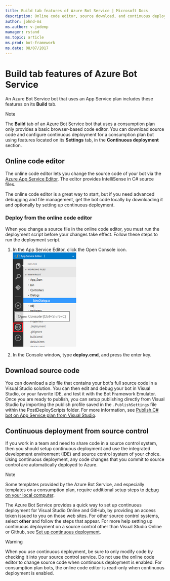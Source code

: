 ```yaml
---
title: Build tab features of Azure Bot Service | Microsoft Docs
description: Online code editor, source download, and continuous deployment are the build tab features of Azure Bot Service. 
author: johnd-ms
ms.author: v-jodemp
manager: rstand
ms.topic: article
ms.prod: bot-framework
ms.date: 08/07/2017
---
```

# Build tab features of Azure Bot Service

An Azure Bot Service bot that uses an App Service plan includes these features on its **Build** tab.

> [!NOTE]
> The **Build** tab of an Azure Bot Service bot that uses a consumption plan only provides a basic browser-based code editor. 
> You can download source code and configure continuous deployment for a consumption plan bot using features located 
> on its **Settings** tab, in the **Continuous deployment** section.

## Online code editor

The online code editor lets you change the source code of your bot via the [Azure App Service Editor](https://github.com/projectkudu/kudu/wiki/App-Service-Editor). The editor provides IntelliSense in C# source files. 

The online code editor is a great way to start, but if you need advanced debugging and file management, get the bot code locally by downloading it and optionally by setting up continuous deployment.


### Deploy from the online code editor

When you change a source file in the online code editor, you must run the deployment script before your changes take effect. Follow these steps to run the deployment script.

 1. In the App Service Editor, click the Open Console icon.  
    ![Console Icon](../media/azure-bot-service-console-icon.png)

 2. In the Console window, type **deploy.cmd**, and press the enter key.

## Download source code

You can download a zip file that contains your bot's full source code in a Visual Studio solution. You can then edit and debug your bot in Visual Studio, or your favorite IDE, and test it with the Bot Framework Emulator. Once you are ready to publish, you can setup publishing directly from Visual Studio by importing the publish profile saved in the `.PublishSettings` file within the PostDeployScripts folder. For more information, see [Publish C# bot on App Service plan from Visual Studio](azure-bot-service-continuous-deployment.md).

## Continuous deployment from source control

If you work in a team and need to share code in a source control system, then you should setup continuous deployment and use the integrated development environment (IDE) and source control system of your choice. Using continuous deployment, any code changes that you commit to source control are automatically deployed to Azure.

> [!NOTE]
> Some templates provided by the Azure Bot Service, and especially templates on a consumption plan, 
> require additional setup steps to [debug on your local computer](azure-bot-service-debug-bot.md). 

The Azure Bot Service provides a quick way to set up continuous deployment for Visual Studio Online and GitHub, by providing an access token issued to you on those web sites. For other source control systems, select **other** and follow the steps that appear. For more help setting up continuous deployment on a source control other than Visual Studio Online or Github, see [Set up continuous deployment](azure-bot-service-continuous-deployment.md).


> [!WARNING]
> When you use continuous deployment, be sure to only modify code by checking it into your source control service. 
> Do not use the online code editor to change source code when continuous deployment is enabled. 
> For consumption plan bots, the online code editor is read-only when continuous deployment is enabled.
